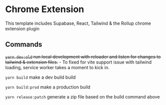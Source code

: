 # Chrome Extension

This template includes Supabase, React, Tailwind & the Rollup chrome extension
plugin

## Commands

~~`yarn dev:old` run local development with reloader and listen for changes to
tailwind & extension files.~~ - To fixed for vite support issue with tailwind loading, service worker takes a moment to kick in.

`yarn build` make a dev build build

`yarn build:prod` make a production build

`yarn release:patch` generate a zip file based on the build command above
